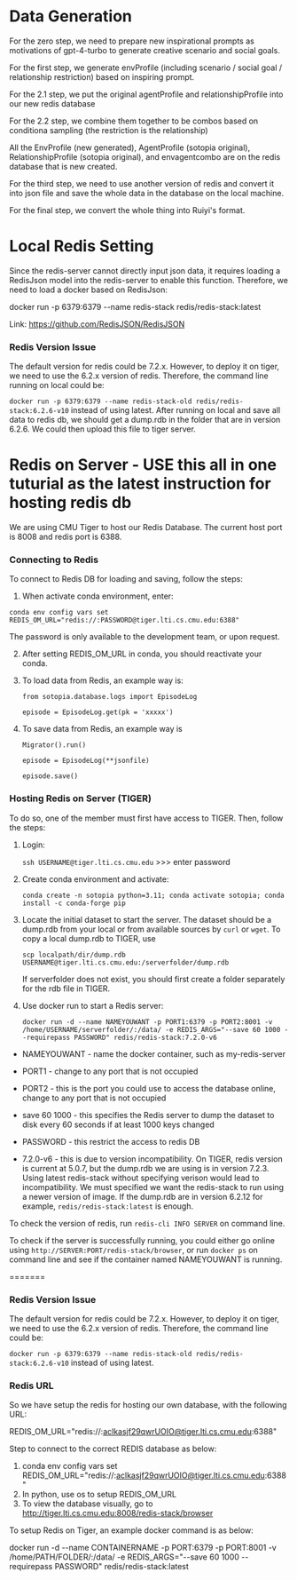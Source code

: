 # Data Generation

For the zero step, we need to prepare new inspirational prompts as motivations of gpt-4-turbo to generate creative scenario and social goals.

For the first step, we generate envProfile (including scenario / social goal / relationship restriction) based on inspiring prompt.

For the 2.1 step, we put the original agentProfile and relationshipProfile into our new redis database

For the 2.2 step, we combine them together to be combos based on conditiona sampling (the restriction is the relationship)

All the EnvProfile (new generated), AgentProfile (sotopia original), RelationshipProfile (sotopia original), and envagentcombo are on the redis database that is new created.

For the third step, we need to use another version of redis and convert it into json file and save the whole data in the database on the local machine.

For the final step, we convert the whole thing into Ruiyi's format.

# Local Redis Setting
Since the redis-server cannot directly input json data, it requires loading a RedisJson model into the redis-server to enable this function. Therefore, we need to load a docker based on RedisJson:

docker run -p 6379:6379 --name redis-stack redis/redis-stack:latest

Link: <https://github.com/RedisJSON/RedisJSON>


### Redis Version Issue

The default version for redis could be 7.2.x. However, to deploy it on tiger, we need to use the 6.2.x version of redis. Therefore, the command line running on local could be:

`docker run -p 6379:6379 --name redis-stack-old redis/redis-stack:6.2.6-v10` instead of using latest. After running on local and save all data to redis db, we should get a dump.rdb in the folder that are in version 6.2.6. We could then upload this file to tiger server. 

# Redis on Server - USE this all in one tuturial as the latest instruction for hosting redis db
We are using CMU Tiger to host our Redis Database. The current host port is 8008 and redis port is 6388.

### Connecting to Redis
To connect to Redis DB for loading and saving, follow the steps:
1. When activate conda environment, enter:
   
`conda env config vars set REDIS_OM_URL="redis://:PASSWORD@tiger.lti.cs.cmu.edu:6388"`

The password is only available to the development team, or upon request.

2. After setting REDIS_OM_URL in conda, you should reactivate your conda.
   
3. To load data from Redis, an example way is:
   
   `from sotopia.database.logs import EpisodeLog`

   `episode = EpisodeLog.get(pk = 'xxxxx')`
  
4. To save data from Redis, an example way is
   
   `Migrator().run()`

   `episode = EpisodeLog(**jsonfile)`

   `episode.save()`

### Hosting Redis on Server (TIGER)
To do so, one of the member must first have access to TIGER. Then, follow the steps:
1. Login:
   
   `ssh USERNAME@tiger.lti.cs.cmu.edu` >>> enter password
2. Create conda environment and activate:

   `conda create -n sotopia python=3.11; conda activate sotopia; conda install -c conda-forge pip`
3. Locate the initial dataset to start the server. The dataset should be a dump.rdb from your local or from available sources by `curl` or `wget`.
   To copy a local dump.rdb to TIGER, use

   `scp localpath/dir/dump.rdb USERNAME@tiger.lti.cs.cmu.edu:/serverfolder/dump.rdb`

   If serverfolder does not exist, you should first create a folder separately for the rdb file in TIGER.

4. Use docker run to start a Redis server:
   
   `docker run -d --name NAMEYOUWANT -p PORT1:6379 -p PORT2:8001 -v /home/USERNAME/serverfolder/:/data/ -e REDIS_ARGS="--save 60 1000 --requirepass PASSWORD" redis/redis-stack:7.2.0-v6`

* NAMEYOUWANT - name the docker container, such as my-redis-server

* PORT1 - change to any port that is not occupied
  
* PORT2 - this is the port you could use to access the database online, change to any port that is not occupied
  
* save 60 1000 - this specifies the Redis server to dump the dataset to disk every 60 seconds if at least 1000 keys changed
  
* PASSWORD - this restrict the access to redis DB

* 7.2.0-v6 - this is due to version incompatibility. On TIGER, redis version is current at 5.0.7, but the dump.rdb we are using is in version 7.2.3. Using latest redis-stack without specifying verison would lead to incompatibility. We must specified we want the redis-stack to run using a newer version of image. If the dump.rdb are in version 6.2.12 for example, `redis/redis-stack:latest` is enough.

To check the version of redis, run `redis-cli INFO SERVER` on command line. 

To check if the server is successfully running, you could either go online using `http://SERVER:PORT/redis-stack/browser`, or run `docker ps` on command line and see if the container named NAMEYOUWANT is running. 
   
=======

### Redis Version Issue

The default version for redis could be 7.2.x. However, to deploy it on tiger, we need to use the 6.2.x version of redis. Therefore, the command line could be:

`docker run -p 6379:6379 --name redis-stack-old redis/redis-stack:6.2.6-v10` instead of using latest.

### Redis URL

So we have setup the redis for hosting our own database, with the following URL:

REDIS_OM_URL="redis://:aclkasjf29qwrUOIO@tiger.lti.cs.cmu.edu:6388"

Step to connect to the correct REDIS database as below:

1. conda env config vars set REDIS_OM_URL="redis://:aclkasjf29qwrUOIO@tiger.lti.cs.cmu.edu:6388"
2. In python, use os to setup REDIS_OM_URL
3. To view the database visually, go to http://tiger.lti.cs.cmu.edu:8008/redis-stack/browser

To setup Redis on Tiger, an example docker command is as below:

docker run -d --name CONTAINERNAME -p PORT:6379 -p PORT:8001 -v /home/PATH/FOLDER/:/data/ -e REDIS_ARGS="--save 60 1000 --requirepass PASSWORD" redis/redis-stack:latest

